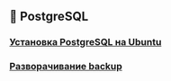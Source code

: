 ## 🐘 PostgreSQL

### [Установка PostgreSQL на Ubuntu](install.md)
### [Разворачивание backup](backup.md)